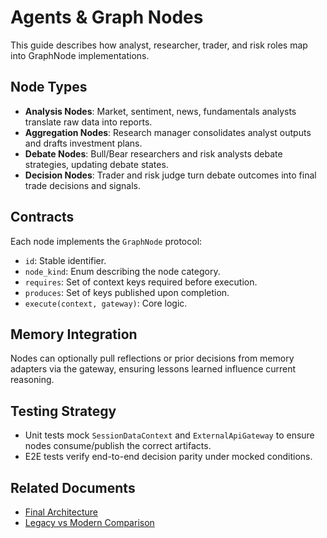 # Agents & Graph Nodes

This guide describes how analyst, researcher, trader, and risk roles map into GraphNode implementations.

## Node Types
- **Analysis Nodes**: Market, sentiment, news, fundamentals analysts translate raw data into reports.
- **Aggregation Nodes**: Research manager consolidates analyst outputs and drafts investment plans.
- **Debate Nodes**: Bull/Bear researchers and risk analysts debate strategies, updating debate states.
- **Decision Nodes**: Trader and risk judge turn debate outcomes into final trade decisions and signals.

## Contracts
Each node implements the `GraphNode` protocol:
- `id`: Stable identifier.
- `node_kind`: Enum describing the node category.
- `requires`: Set of context keys required before execution.
- `produces`: Set of keys published upon completion.
- `execute(context, gateway)`: Core logic.

## Memory Integration
Nodes can optionally pull reflections or prior decisions from memory adapters via the gateway, ensuring lessons learned influence current reasoning.

## Testing Strategy
- Unit tests mock `SessionDataContext` and `ExternalApiGateway` to ensure nodes consume/publish the correct artifacts.
- E2E tests verify end-to-end decision parity under mocked conditions.

## Related Documents
- [Final Architecture](../new-architecture/final-architecture.md)
- [Legacy vs Modern Comparison](../legacy-vs-modern.md)
